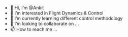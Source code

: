 - 👋 Hi, I’m @Ankit
- 👀 I’m interested in Flight Dynamics & Control 
- 🌱 I’m currently learning different control methodology
- 💞️ I’m looking to collaborate on ...
- 📫 How to reach me ...

<!---
Ankit it is a ✨ special ✨ repository because its `README.md` (this file) appears on your GitHub profile.
You can click the Preview link to take a look at your changes.
--->
